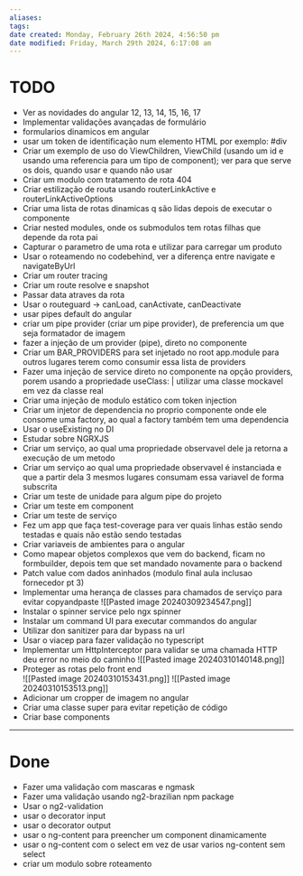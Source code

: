 ```yaml
---
aliases: 
tags: 
date created: Monday, February 26th 2024, 4:56:50 pm
date modified: Friday, March 29th 2024, 6:17:08 am
---
```


# TODO

- Ver as novidades do angular 12, 13, 14, 15, 16, 17
- Implementar validações avançadas de formulário
- formularios dinamicos em angular
- usar um token de identificação num elemento HTML por exemplo: #div
- Criar um exemplo de uso do ViewChildren, ViewChild (usando um id e usando uma referencia para um tipo de component); ver para que serve os dois, quando usar e quando não usar
- Criar um modulo com tratamento de rota 404
- Criar estilização de routa usando routerLinkActive e routerLinkActiveOptions
- Criar uma lista de rotas dinamicas q são lidas depois de executar o componente
- Criar nested modules, onde os submodulos tem rotas filhas que depende da rota pai
- Capturar o parametro de uma rota e utilizar para carregar um produto
- Usar o roteamendo no codebehind, ver a diferença entre navigate e navigateByUrl
- Criar um router tracing
- Criar um route resolve e snapshot
- Passar data atraves da rota
- Usar o routeguard -> canLoad, canActivate, canDeactivate
- usar pipes default do angular
- criar um pipe provider (criar um pipe provider), de preferencia um que seja formatador de imagem
- fazer a injeção de um provider (pipe), direto no componente
- Criar um BAR_PROVIDERS para set injetado no root app.module para outros lugares terem como consumir essa lista de providers
- Fazer uma injeção de service direto no componente na opção providers, porem usando a propriedade useClass: | utilizar uma classe mockavel em vez da classe real
- Criar uma injeção de modulo estático com token injection
- Criar um injetor de dependencia no proprio componente onde ele consome uma factory, ao qual a factory também tem uma dependencia
- Usar o useExisting no DI
- Estudar sobre NGRXJS
- Criar um serviço, ao qual uma propriedade observavel dele ja retorna a execução de um metodo
- Criar um serviço ao qual uma propriedade observavel é instanciada e que a partir dela 3 mesmos lugares consumam essa variavel de forma subscrita
- Criar um teste de unidade para algum pipe do projeto
- Criar um teste em component
- Criar um teste de serviço
- Fez um app que faça test-coverage para ver quais linhas estão sendo testadas e quais não estão sendo testadas
- Criar variaveis de ambientes para o angular
- Como mapear objetos complexos que vem do backend, ficam no formbuilder, depois tem que set mandado novamente para o backend
- Patch value com dados aninhados (modulo final aula inclusao fornecedor pt 3)
- Implementar uma herança de classes para chamados de serviço para evitar copyandpaste                   ![[Pasted image 20240309234547.png]]
- Instalar o spinner service pelo ngx spinner
- Instalar um command UI para executar commandos do angular
- Utilizar don sanitizer para dar bypass na url
- Usar o viacep para fazer validação no typescript
- Implementar um HttpInterceptor para validar se uma chamada HTTP deu error no meio do caminho ![[Pasted image 20240310140148.png]]
- Proteger as rotas pelo front end             
  ![[Pasted image 20240310153431.png]]
  ![[Pasted image 20240310153513.png]]
- Adicionar um cropper de imagem no angular
- Criar uma classe super para evitar repetição de código
- Criar base components
  
---

# Done

- Fazer uma validação com mascaras e ngmask
- Fazer uma validação usando ng2-brazilian npm package
- Usar o ng2-validation
- usar o decorator input
- usar o decorator output
-  usar o ng-content para preencher um component dinamicamente
- usar o ng-content com o select em vez de usar varios ng-content sem select
- criar um modulo sobre roteamento

